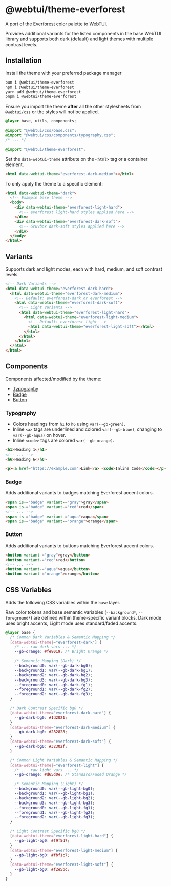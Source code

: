 # @webtui/theme-everforest

A port of the [Everforest](https://github.com/sainnhe/everforest) color palette to [WebTUI](https://github.com/webtui/webtui).

Provides additional variants for the listed components in the base WebTUI library and supports both dark (default) and light themes with multiple contrast levels.

## Installation

Install the theme with your preferred package manager

```bash
bun i @webtui/theme-everforest
npm i @webtui/theme-everforest
yarn add @webtui/theme-everforest
pnpm i @webtui/theme-everforest
```

Ensure you import the theme **after** all the other stylesheets from `@webtui/css` or the styles will not be applied.

```css
@layer base, utils, components;

@import "@webtui/css/base.css";
@import "@webtui/css/components/typography.css";
/* ... */

@import "@webtui/theme-everforest";
```

Set the `data-webtui-theme` attribute on the `<html>` tag or a container element.

```html
<html data-webtui-theme="everforest-dark-medium"></html>
```

To only apply the theme to a specific element:

```html
<html data-webtui-theme="dark">
  <!-- Example base theme -->
  <body>
    <div data-webtui-theme="everforest-light-hard">
      <!-- everforest light-hard styles applied here -->
    </div>
    <div data-webtui-theme="everforest-dark-soft">
      <!-- Gruvbox dark-soft styles applied here -->
    </div>
  </body>
</html>
```

## Variants

Supports dark and light modes, each with hard, medium, and soft contrast levels.

```html
<!-- Dark Variants -->
<html data-webtui-theme="everforest-dark-hard">
  <html data-webtui-theme="everforest-dark-medium">
    <!-- Default: everforest-dark or everforest -->
    <html data-webtui-theme="everforest-dark-soft">
      <!-- Light Variants -->
      <html data-webtui-theme="everforest-light-hard">
        <html data-webtui-theme="everforest-light-medium">
          <!-- Default: everforest-light -->
          <html data-webtui-theme="everforest-light-soft"></html>
        </html>
      </html>
    </html>
  </html>
</html>
```

## Components

Components affected/modified by the theme:

- [Typography](#typography)
- [Badge](#badge)
- [Button](#button)

### Typography

- Colors headings from `h1` to `h6` using `var(--gb-green)`.
- Inline `<a>` tags are underlined and colored `var(--gb-blue)`, changing to `var(--gb-aqua)` on hover.
- Inline `<code>` tags are colored `var(--gb-orange)`.

```html
<h1>Heading 1</h1>
<!-- ... -->
<h6>Heading 6</h6>

<p><a href="https://example.com">Link</a> <code>Inline Code</code></p>
```

### Badge

Adds additional variants to badges matching Everforest accent colors.

```html
<span is-="badge" variant-="gray">gray</span>
<span is-="badge" variant-="red">red</span>
<!-- ... -->
<span is-="badge" variant-="aqua">aqua</span>
<span is-="badge" variant-="orange">orange</span>
```

### Button

Adds additional variants to buttons matching Everforest accent colors.

```html
<button variant-="gray">gray</button>
<button variant-="red">red</button>
<!-- ... -->
<button variant-="aqua">aqua</button>
<button variant-="orange">orange</button>
```

## CSS Variables

Adds the following CSS variables within the `base` layer.

Raw color tokens and base semantic variables (`--background*`, `--foreground*`) are defined within theme-specific variant blocks. Dark mode uses bright accents, Light mode uses standard/faded accents.

```css
@layer base {
  /* Common Dark Variables & Semantic Mapping */
  [data-webtui-theme|="everforest-dark"] {
    /* ... raw dark vars ... */
    --gb-orange: #fe8019; /* Bright Orange */

    /* Semantic Mapping (Dark) */
    --background0: var(--gb-dark-bg0);
    --background1: var(--gb-dark-bg1);
    --background2: var(--gb-dark-bg2);
    --background3: var(--gb-dark-bg3);
    --foreground0: var(--gb-dark-fg1);
    --foreground1: var(--gb-dark-fg2);
    --foreground2: var(--gb-dark-fg3);
  }

  /* Dark Contrast Specific bg0 */
  [data-webtui-theme="everforest-dark-hard"] {
    --gb-dark-bg0: #1d2021;
  }
  [data-webtui-theme="everforest-dark-medium"] {
    --gb-dark-bg0: #282828;
  }
  [data-webtui-theme="everforest-dark-soft"] {
    --gb-dark-bg0: #32302f;
  }

  /* Common Light Variables & Semantic Mapping */
  [data-webtui-theme|="everforest-light"] {
    /* ... raw light vars ... */
    --gb-orange: #d65d0e; /* Standard/Faded Orange */

    /* Semantic Mapping (Light) */
    --background0: var(--gb-light-bg0);
    --background1: var(--gb-light-bg1);
    --background2: var(--gb-light-bg2);
    --background3: var(--gb-light-bg3);
    --foreground0: var(--gb-light-fg1);
    --foreground1: var(--gb-light-fg2);
    --foreground2: var(--gb-light-fg3);
  }

  /* Light Contrast Specific bg0 */
  [data-webtui-theme="everforest-light-hard"] {
    --gb-light-bg0: #f9f5d7;
  }
  [data-webtui-theme="everforest-light-medium"] {
    --gb-light-bg0: #fbf1c7;
  }
  [data-webtui-theme="everforest-light-soft"] {
    --gb-light-bg0: #f2e5bc;
  }
}
```
